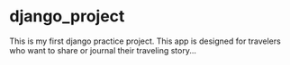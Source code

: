 # django_project
This is my first django practice project. This app is designed for travelers who want to share or journal their
traveling story...
